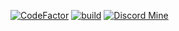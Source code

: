 [![CodeFactor](https://www.codefactor.io/repository/github/kami-blue/client/badge)](https://www.codefactor.io/repository/github/kami-blue/client)
[![build](https://github.com/kami-blue/client/workflows/gradle_build/badge.svg)](https://github.com/kami-blue/client/actions)
[![Discord Mine](https://img.shields.io/discord/573954110454366214?label=chat&logo=discord&logoColor=white)](https://discord.gg/KfpqwZB)

